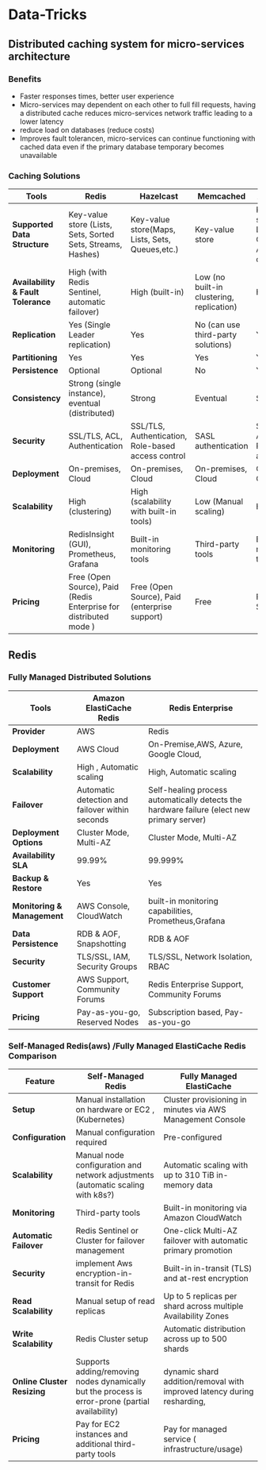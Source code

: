 # Data-Tricks
## Distributed caching system for micro-services architecture 

### Benefits
- Faster responses times, better user experience
- Micro-services may dependent on each other to full fill requests, having a distributed cache reduces micro-services network traffic leading to a lower latency
- reduce load on databases (reduce costs)
- Improves fault tolerancen, micro-services can continue functioning with cached data even if the primary database temporary becomes unavailable
  

### Caching Solutions

| Tools                               | Redis                                                             | Hazelcast                                          | Memcached                                 | Apache Ignite                                                      |
|------------------------------------|-------------------------------------------------------------------|----------------------------------------------------|-------------------------------------------|--------------------------------------------------------------------|
| **Supported Data Structure**       | Key-value store (Lists, Sets, Sorted Sets, Streams, Hashes)       | Key-value store(Maps, Lists, Sets, Queues,etc.)    | Key-value store                           | Key-value store (Maps, Lists, Sets, Queues, Atomic counters, etc.) |
| **Availability & Fault Tolerance** | High (with Redis Sentinel, automatic failover)                     | High (built-in)                                    | Low (no built-in clustering, replication) | High (built-in)                                                    |
| **Replication**                    | Yes (Single Leader replication)                                   | Yes                                                | No (can use third-party solutions)        | Yes                                                                |
| **Partitioning**                   | Yes                                                               | Yes                                                | Yes                                       | Yes                                                                |
| **Persistence**                    | Optional                                                          | Optional                                           | No                                        | Yes                                                                |
| **Consistency**                    | Strong (single instance), eventual (distributed)                  | Strong                                             | Eventual                                  | Strong                                                             |
| **Security**                       | SSL/TLS, ACL, Authentication                                      | SSL/TLS, Authentication, Role-based access control | SASL authentication                       | SSL/TLS, Authentication, Role-based access control                 |
| **Deployment**                     | On-premises, Cloud                                                | On-premises, Cloud                                 | On-premises, Cloud                        | On-premises, Cloud                                                 |
| **Scalability**                    | High  (clustering)                                                | High (scalability with built-in tools)             | Low (Manual scaling)                      | High                                                               |
| **Monitoring**                     | RedisInsight (GUI), Prometheus, Grafana                           | Built-in monitoring tools                          | Third-party tools                         | Built-in monitoring tools                                          |
| **Pricing**                        | Free (Open Source), Paid (Redis Enterprise for distributed mode ) | Free (Open Source), Paid (enterprise support)      | Free                                      | Free (Open Source), Paid                                           |

## Redis

### Fully Managed Distributed Solutions 
| Tools                       | Amazon ElastiCache Redis                        | Redis Enterprise                                             |
|-----------------------------|-------------------------------------------------|--------------------------------------------------------------|
| **Provider**                | AWS                                             | Redis                                                        |
| **Deployment**              | AWS Cloud                                       | On-Premise,AWS, Azure, Google Cloud,                         |
| **Scalability**             | High , Automatic scaling                        | High, Automatic scaling                                      |
| **Failover**                | Automatic detection and failover within seconds | Self-healing process automatically detects the hardware failure (elect new primary server) |
| **Deployment Options**      | Cluster Mode, Multi-AZ                          | Cluster Mode, Multi-AZ                                       |
| **Availability SLA**        | 99.99%                                          | 99.999%                                                      |
| **Backup & Restore**        | Yes                                             | Yes                                                          |
| **Monitoring & Management** | AWS Console, CloudWatch                         | built-in monitoring capabilities, Prometheus,Grafana         |
| **Data Persistence**        | RDB & AOF, Snapshotting                         | RDB & AOF                                                    |
| **Security**                | TLS/SSL, IAM, Security Groups                   | TLS/SSL, Network Isolation, RBAC                             |
| **Customer Support**        | AWS Support, Community Forums                   | Redis Enterprise Support, Community Forums                   |
| **Pricing**                 | Pay-as-you-go, Reserved Nodes                   | Subscription based, Pay-as-you-go                            |

### Self-Managed Redis(aws) /Fully Managed ElastiCache Redis Comparison
| Feature                     | Self-Managed Redis                                           | Fully Managed ElastiCache                                    |
|-----------------------------|--------------------------------------------------------------|--------------------------------------------------------------|
| **Setup**                   | Manual installation on hardware or EC2 , (Kubernetes)        | Cluster provisioning in minutes via AWS Management Console   |
| **Configuration**           | Manual configuration required                                | Pre-configured                                               |
| **Scalability**             | Manual node configuration and network adjustments (automatic scaling with k8s?) | Automatic scaling with up to 310 TiB in-memory data          |
| **Monitoring**              | Third-party tools                                            | Built-in monitoring via Amazon CloudWatch                    |
| **Automatic Failover**      | Redis Sentinel or Cluster for failover management            | One-click Multi-AZ failover with automatic primary promotion |
| **Security**                | implement Aws encryption-in-transit for Redis                | Built-in in-transit (TLS) and at-rest encryption             |
| **Read Scalability**        | Manual setup of read replicas                                | Up to 5 replicas per shard across multiple Availability Zones |
| **Write Scalability**       |  Redis Cluster setup                                         | Automatic distribution across up to 500 shards               |
| **Online Cluster Resizing** | Supports adding/removing nodes dynamically but the process is error-prone (partial availability) | dynamic shard addition/removal with improved latency during resharding, |
| **Pricing**                 | Pay for EC2 instances and additional third-party tools       | Pay for managed service ( infrastructure/usage)              |
